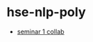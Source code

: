 # hse-nlp-poly

* [seminar 1 collab](https://colab.research.google.com/github/shestakoff/hse-nlp-poly/blob/master/seminar1/seminar-week1.ipynb)

